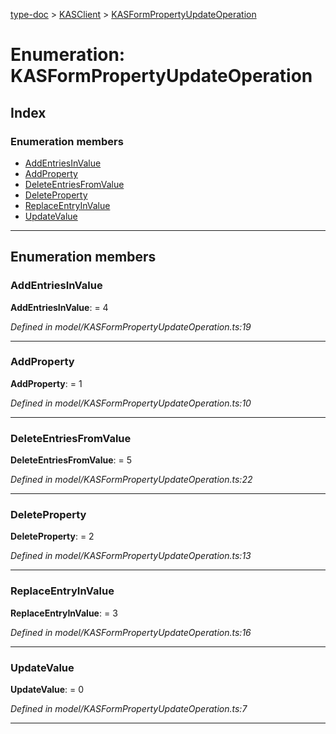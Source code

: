 [type-doc](../README.md) > [KASClient](../modules/kasclient.md) > [KASFormPropertyUpdateOperation](../enums/kasclient.kasformpropertyupdateoperation.md)

# Enumeration: KASFormPropertyUpdateOperation

## Index

### Enumeration members

* [AddEntriesInValue](kasclient.kasformpropertyupdateoperation.md#addentriesinvalue)
* [AddProperty](kasclient.kasformpropertyupdateoperation.md#addproperty)
* [DeleteEntriesFromValue](kasclient.kasformpropertyupdateoperation.md#deleteentriesfromvalue)
* [DeleteProperty](kasclient.kasformpropertyupdateoperation.md#deleteproperty)
* [ReplaceEntryInValue](kasclient.kasformpropertyupdateoperation.md#replaceentryinvalue)
* [UpdateValue](kasclient.kasformpropertyupdateoperation.md#updatevalue)

---

## Enumeration members

<a id="addentriesinvalue"></a>

###  AddEntriesInValue

**AddEntriesInValue**:  = 4

*Defined in model/KASFormPropertyUpdateOperation.ts:19*

___
<a id="addproperty"></a>

###  AddProperty

**AddProperty**:  = 1

*Defined in model/KASFormPropertyUpdateOperation.ts:10*

___
<a id="deleteentriesfromvalue"></a>

###  DeleteEntriesFromValue

**DeleteEntriesFromValue**:  = 5

*Defined in model/KASFormPropertyUpdateOperation.ts:22*

___
<a id="deleteproperty"></a>

###  DeleteProperty

**DeleteProperty**:  = 2

*Defined in model/KASFormPropertyUpdateOperation.ts:13*

___
<a id="replaceentryinvalue"></a>

###  ReplaceEntryInValue

**ReplaceEntryInValue**:  = 3

*Defined in model/KASFormPropertyUpdateOperation.ts:16*

___
<a id="updatevalue"></a>

###  UpdateValue

**UpdateValue**:  = 0

*Defined in model/KASFormPropertyUpdateOperation.ts:7*

___

